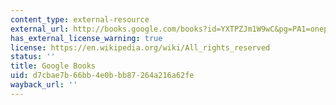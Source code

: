 ```yaml
---
content_type: external-resource
external_url: http://books.google.com/books?id=YXTPZJm1W9wC&pg=PA1=onepage
has_external_license_warning: true
license: https://en.wikipedia.org/wiki/All_rights_reserved
status: ''
title: Google Books
uid: d7cbae7b-66bb-4e0b-bb87-264a216a62fe
wayback_url: ''
---
```

